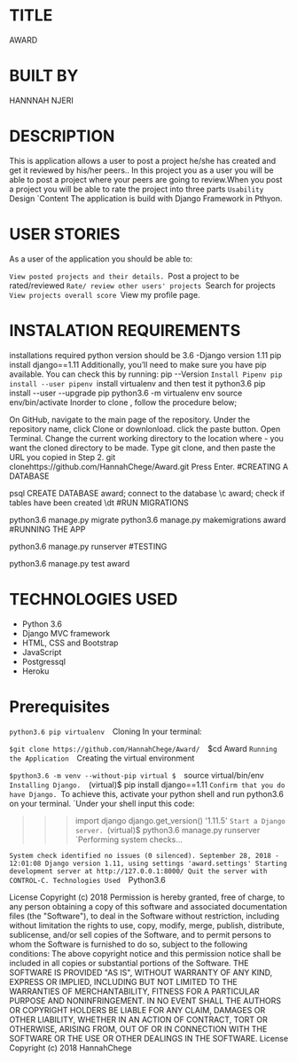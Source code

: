 # TITLE
AWARD
# BUILT BY
 HANNNAH NJERI
# DESCRIPTION
This is application  allows a user to post a project he/she has created and get it reviewed by his/her peers..
In this project you as a user you will be able to post a project where your peers are going to review.When you post a project you will be able to rate the project into three parts
`Usability
`Design
`Content
The application is build with Django Framework in Pthyon.

# USER STORIES
As a user of the application you should be able to:

`View posted projects and their details.
`Post a project to be rated/reviewed
`Rate/ review other users' projects
`Search for projects 
`View projects overall score
`View my profile page.

 # INSTALATION REQUIREMENTS
installations required
python version should be 3.6 -Django version 1.11 pip install django==1.11
Additionally, you’ll need to make sure you have pip available. You can check this by running:
pip --Version
`Install Pipenv pip install --user pipenv
`install virtualenv and then test it
python3.6 pip install --user --upgrade pip
python3.6 -m virtualenv env
source env/bin/activate
Inorder to clone , follow the procedure below;

On GitHub, navigate to the main page of the repository.
Under the repository name, click Clone or downlonload.
click the paste button.
Open Terminal.
Change the current working directory to the location where - you want the cloned directory to be made.
Type git clone, and then paste the URL you copied in Step 2.
git clonehttps://github.com/HannahChege/Award.git Press Enter.
#CREATING A DATABASE

psql
CREATE DATABASE award;
connect to the database \c award;
check if tables have been created \dt
#RUN MIGRATIONS

python3.6 manage.py migrate
python3.6 manage.py makemigrations award
#RUNNING THE APP

python3.6 manage.py runserver
#TESTING

python3.6 manage.py test award 
# TECHNOLOGIES USED
- Python 3.6
- Django MVC framework
- HTML, CSS and Bootstrap
- JavaScript
- Postgressql
- Heroku
# Prerequisites 
`python3.6 pip virtualenv 
`Cloning In your terminal:

`$git clone https://github.com/HannahChege/Award/ 
`$cd Award
`Running the Application 
`Creating the virtual environment

`$python3.6 -m venv --without-pip virtual $ 
`source virtual/bin/env 
`Installing Django. 
`(virtual)$ pip install django==1.11
`Confirm that you do have Django.
`To achieve this, activate your python shell and run python3.6 on your terminal.
`Under your shell input this code:
 >>> import django
>>> django.get_version()
'1.11.5'
`Start a Django server.
`(virtual)$ python3.6 manage.py runserver
`Performing system checks...

`System check identified no issues (0 silenced).
September 28, 2018 - 12:01:08
Django version 1.11, using settings 'award.settings'
Starting development server at http://127.0.0.1:8000/
Quit the server with CONTROL-C.
 Technologies Used 
`Python3.6  

License Copyright (c) 2018
Permission is hereby granted, free of charge, to any person obtaining a copy of this software and associated documentation files (the "Software"), to deal in the Software without restriction, including without limitation the rights to use, copy, modify, merge, publish, distribute, sublicense, and/or sell copies of the Software, and to permit persons to whom the Software is furnished to do so, subject to the following conditions:
The above copyright notice and this permission notice shall be included in all copies or substantial portions of the Software.
THE SOFTWARE IS PROVIDED "AS IS", WITHOUT WARRANTY OF ANY KIND, EXPRESS OR IMPLIED, INCLUDING BUT NOT LIMITED TO THE WARRANTIES OF MERCHANTABILITY, FITNESS FOR A PARTICULAR PURPOSE AND NONINFRINGEMENT. IN NO EVENT SHALL THE AUTHORS OR COPYRIGHT HOLDERS BE LIABLE FOR ANY CLAIM, DAMAGES OR OTHER LIABILITY, WHETHER IN AN ACTION OF CONTRACT, TORT OR OTHERWISE, ARISING FROM, OUT OF OR IN CONNECTION WITH THE SOFTWARE OR THE USE OR OTHER DEALINGS IN THE SOFTWARE.
License Copyright (c) 2018 
HannahChege
